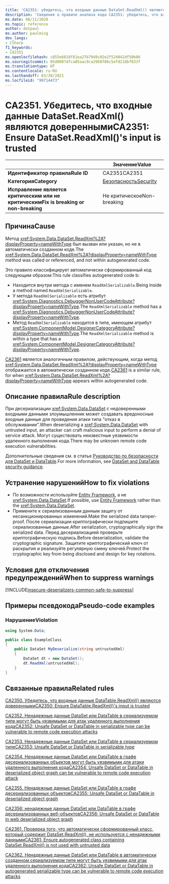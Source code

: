 ```yaml
---
title: 'CA2351: убедитесь, что входные данные DataSet.ReadXml() являются доверенными (анализ кода)'
description: 'Сведения о правиле анализа кода CA2351: убедитесь, что входные данные DataSet.ReadXml() являются доверенными'
ms.date: 08/11/2020
ms.topic: reference
author: dotpaul
ms.author: paulming
dev_langs:
- CSharp
f1_keywords:
- CA2351
ms.openlocfilehash: c855e6810f81ea27b7949c02e2f524042df50b06
ms.sourcegitcommit: 05d0087dfca85aac9ca2960f86c5efd218bf833f
ms.translationtype: HT
ms.contentlocale: ru-RU
ms.lasthandoff: 03/30/2021
ms.locfileid: "99714473"
---
```

# <a name="ca2351-ensure-datasetreadxmls-input-is-trusted"></a><span data-ttu-id="83830-103">CA2351. Убедитесь, что входные данные DataSet.ReadXml() являются доверенными</span><span class="sxs-lookup"><span data-stu-id="83830-103">CA2351: Ensure DataSet.ReadXml()'s input is trusted</span></span>

| | <span data-ttu-id="83830-104">Значение</span><span class="sxs-lookup"><span data-stu-id="83830-104">Value</span></span> |
|-|-|
| <span data-ttu-id="83830-105">**Идентификатор правила**</span><span class="sxs-lookup"><span data-stu-id="83830-105">**Rule ID**</span></span> |<span data-ttu-id="83830-106">CA2351</span><span class="sxs-lookup"><span data-stu-id="83830-106">CA2351</span></span>|
| <span data-ttu-id="83830-107">**Категория**</span><span class="sxs-lookup"><span data-stu-id="83830-107">**Category**</span></span> |[<span data-ttu-id="83830-108">Безопасность</span><span class="sxs-lookup"><span data-stu-id="83830-108">Security</span></span>](security-warnings.md)|
| <span data-ttu-id="83830-109">**Исправление является критическим или не критическим**</span><span class="sxs-lookup"><span data-stu-id="83830-109">**Fix is breaking or non-breaking**</span></span> |<span data-ttu-id="83830-110">Не критическое</span><span class="sxs-lookup"><span data-stu-id="83830-110">Non-breaking</span></span>|

## <a name="cause"></a><span data-ttu-id="83830-111">Причина</span><span class="sxs-lookup"><span data-stu-id="83830-111">Cause</span></span>

<span data-ttu-id="83830-112">Метод <xref:System.Data.DataSet.ReadXml%2A?displayProperty=nameWithType> был вызван или указан, но не в автоматически созданном коде.</span><span class="sxs-lookup"><span data-stu-id="83830-112">The <xref:System.Data.DataSet.ReadXml%2A?displayProperty=nameWithType> method was called or referenced, and not within autogenerated code.</span></span>

<span data-ttu-id="83830-113">Это правило классифицирует автоматически сформированный код следующим образом:</span><span class="sxs-lookup"><span data-stu-id="83830-113">This rule classifies autogenerated code b:</span></span>

- <span data-ttu-id="83830-114">Находится внутри метода с именем `ReadXmlSerializable`.</span><span class="sxs-lookup"><span data-stu-id="83830-114">Being inside a method named `ReadXmlSerializable`.</span></span>
- <span data-ttu-id="83830-115">У метода `ReadXmlSerializable` есть атрибут <xref:System.Diagnostics.DebuggerNonUserCodeAttribute?displayProperty=nameWithType>.</span><span class="sxs-lookup"><span data-stu-id="83830-115">The `ReadXmlSerializable` method has a <xref:System.Diagnostics.DebuggerNonUserCodeAttribute?displayProperty=nameWithType>.</span></span>
- <span data-ttu-id="83830-116">Метод `ReadXmlSerializable` находится в типе, имеющем атрибут <xref:System.ComponentModel.DesignerCategoryAttribute?displayProperty=nameWithType>.</span><span class="sxs-lookup"><span data-stu-id="83830-116">The `ReadXmlSerializable` method is within a type that has a <xref:System.ComponentModel.DesignerCategoryAttribute?displayProperty=nameWithType>.</span></span>

<span data-ttu-id="83830-117">[CA2361](ca2361.md) является аналогичным правилом, действующим, когда метод <xref:System.Data.DataSet.ReadXml%2A?displayProperty=nameWithType> отображается в автоматически созданном коде.</span><span class="sxs-lookup"><span data-stu-id="83830-117">[CA2361](ca2361.md) is a similar rule, for when <xref:System.Data.DataSet.ReadXml%2A?displayProperty=nameWithType> appears within autogenerated code.</span></span>

## <a name="rule-description"></a><span data-ttu-id="83830-118">Описание правила</span><span class="sxs-lookup"><span data-stu-id="83830-118">Rule description</span></span>

<span data-ttu-id="83830-119">При десериализации <xref:System.Data.DataSet> с недоверенными входными данными злоумышленник может создавать вредоносные входные данные для проведения атаки типа "отказ в обслуживании".</span><span class="sxs-lookup"><span data-stu-id="83830-119">When deserializing a <xref:System.Data.DataSet> with untrusted input, an attacker can craft malicious input to perform a denial of service attack.</span></span> <span data-ttu-id="83830-120">Могут существовать неизвестные уязвимости удаленного выполнения кода.</span><span class="sxs-lookup"><span data-stu-id="83830-120">There may be unknown remote code execution vulnerabilities.</span></span>

<span data-ttu-id="83830-121">Дополнительные сведения см. в статье [Руководство по безопасности для DataSet и DataTable](../../../framework/data/adonet/dataset-datatable-dataview/security-guidance.md).</span><span class="sxs-lookup"><span data-stu-id="83830-121">For more information, see [DataSet and DataTable security guidance](../../../framework/data/adonet/dataset-datatable-dataview/security-guidance.md).</span></span>

## <a name="how-to-fix-violations"></a><span data-ttu-id="83830-122">Устранение нарушений</span><span class="sxs-lookup"><span data-stu-id="83830-122">How to fix violations</span></span>

- <span data-ttu-id="83830-123">По возможности используйте [Entity Framework](/ef/), а не <xref:System.Data.DataSet>.</span><span class="sxs-lookup"><span data-stu-id="83830-123">If possible, use [Entity Framework](/ef/) rather than the <xref:System.Data.DataSet>.</span></span>
- <span data-ttu-id="83830-124">Примените к сериализованным данным защиту от несанкционированных изменений.</span><span class="sxs-lookup"><span data-stu-id="83830-124">Make the serialized data tamper-proof.</span></span> <span data-ttu-id="83830-125">После сериализации криптографически подпишите сериализованные данные.</span><span class="sxs-lookup"><span data-stu-id="83830-125">After serialization, cryptographically sign the serialized data.</span></span> <span data-ttu-id="83830-126">Перед десериализацией проверьте криптографическую подпись.</span><span class="sxs-lookup"><span data-stu-id="83830-126">Before deserialization, validate the cryptographic signature.</span></span> <span data-ttu-id="83830-127">Защитите криптографический ключ от раскрытия и реализуйте регулярную смену ключей.</span><span class="sxs-lookup"><span data-stu-id="83830-127">Protect the cryptographic key from being disclosed and design for key rotations.</span></span>

## <a name="when-to-suppress-warnings"></a><span data-ttu-id="83830-128">Условия для отключения предупреждений</span><span class="sxs-lookup"><span data-stu-id="83830-128">When to suppress warnings</span></span>

[!INCLUDE[insecure-deserializers-common-safe-to-suppress](~/includes/code-analysis/insecure-deserializers-common-safe-to-suppress.md)]

## <a name="pseudo-code-examples"></a><span data-ttu-id="83830-129">Примеры псевдокода</span><span class="sxs-lookup"><span data-stu-id="83830-129">Pseudo-code examples</span></span>

### <a name="violation"></a><span data-ttu-id="83830-130">Нарушение</span><span class="sxs-lookup"><span data-stu-id="83830-130">Violation</span></span>

```csharp
using System.Data;

public class ExampleClass
{
    public DataSet MyDeserialize(string untrustedXml)
    {
        DataSet dt = new DataSet();
        dt.ReadXml(untrustedXml);
    }
}
```

## <a name="related-rules"></a><span data-ttu-id="83830-131">Связанные правила</span><span class="sxs-lookup"><span data-stu-id="83830-131">Related rules</span></span>

[<span data-ttu-id="83830-132">CA2350. Убедитесь, что входные данные DataTable.ReadXml() являются доверенными</span><span class="sxs-lookup"><span data-stu-id="83830-132">CA2350: Ensure DataTable.ReadXml()'s input is trusted</span></span>](ca2350.md)

[<span data-ttu-id="83830-133">CA2352. Ненадежные данные DataSet или DataTable в сериализуемом типе могут быть уязвимыми для атак удаленного выполнения кода</span><span class="sxs-lookup"><span data-stu-id="83830-133">CA2352: Unsafe DataSet or DataTable in serializable type can be vulnerable to remote code execution attacks</span></span>](ca2352.md)

[<span data-ttu-id="83830-134">CA2353. Ненадежные данные DataSet или DataTable в сериализуемом типе</span><span class="sxs-lookup"><span data-stu-id="83830-134">CA2353: Unsafe DataSet or DataTable in serializable type</span></span>](ca2353.md)

[<span data-ttu-id="83830-135">CA2354. Ненадежные данные DataSet или DataTable в графе десериализованных объектов могут быть уязвимыми для атаки удаленного выполнения кода</span><span class="sxs-lookup"><span data-stu-id="83830-135">CA2354: Unsafe DataSet or DataTable in deserialized object graph can be vulnerable to remote code execution attack</span></span>](ca2354.md)

[<span data-ttu-id="83830-136">CA2355. Ненадежные данные DataSet или DataTable в графе десериализованных объектов</span><span class="sxs-lookup"><span data-stu-id="83830-136">CA2355: Unsafe DataSet or DataTable in deserialized object graph</span></span>](ca2355.md)

[<span data-ttu-id="83830-137">CA2356: ненадежные данные DataSet или DataTable в графе десериализованных веб-объектов</span><span class="sxs-lookup"><span data-stu-id="83830-137">CA2356: Unsafe DataSet or DataTable in web deserialized object graph</span></span>](ca2356.md)

[<span data-ttu-id="83830-138">CA2361. Проверка того, что автоматически сформированный класс, который содержит DataSet.ReadXml(), не используется с ненадежными данными</span><span class="sxs-lookup"><span data-stu-id="83830-138">CA2361: Ensure autogenerated class containing DataSet.ReadXml() is not used with untrusted data</span></span>](ca2361.md)

[<span data-ttu-id="83830-139">CA2362. Ненадежные данные DataSet или DataTable в автоматически созданном сериализуемом типе могут быть уязвимыми для атак удаленного выполнения кода</span><span class="sxs-lookup"><span data-stu-id="83830-139">CA2362: Unsafe DataSet or DataTable in autogenerated serializable type can be vulnerable to remote code execution attacks</span></span>](ca2362.md)
